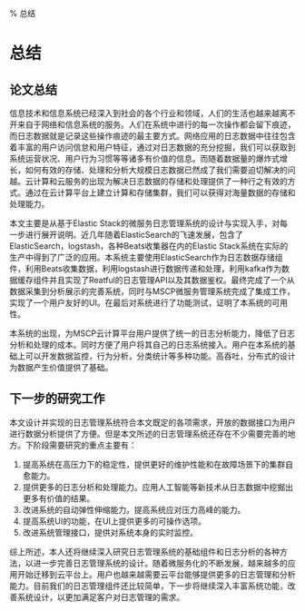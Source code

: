 % 总结

# 总结

## 论文总结
信息技术和信息系统已经深入到社会的各个行业和领域，人们的生活也越来越离不开来自于网络和信息系统的服务。人们在系统中进行的每一次操作都会留下痕迹，而日志数据就是记录这些操作痕迹的最主要方式。网络应用的日志数据中往往包含着丰富的用户访问信怠和用户特征，通过对日志数据的充分挖掘，我们可以获取到系统运营状况、用户行为习惯等等诸多有价值的信息。而随着数据量的爆炸式增长，如何有效的存储、处理和分析大规模日志数据已然成了我们需要迫切解决的问越。云计算和云服务的出现为解决日志数据的存储和处理提供了一种行之有效的方式。通过在云计算平台上建立计算和存储集群，我们可以获得对海量数据的存储和处理能力。

本文主要是从基于Elastic Stack的微服务日志管理系统的设计与实现入手，对每一步进行展开说明。近几年随着ElasticSearch的飞速发展，包含了ElasticSearch，logstash，各种Beats收集器在内的Elastic Stack系统在实际的生产中得到了广泛的应用。本系统主要使用ElasticSearch作为日志数据存储组件，利用Beats收集数据，利用logstash进行数据传递和处理，利用kafka作为数据缓存组件并且实现了Reatful的日志管理API以及其数据鉴权。最终完成了一个从数据采集到分析展示的完善系统，同时与MSCP微服务管理系统完成了集成工作，实现了一个用户友好的UI。在最后对系统进行了功能测试，证明了本系统的可用性。

本系统的出现，为MSCP云计算平台用户提供了统一的日志分析能力，降低了日志分析和处理的成本。同时方便了用户将其自己的日志系统接入。用户在本系统的基础上可以开发数据监控，行为分析，分类统计等多种功能。高吞吐，分布式的设计为数据产生价值提供了基础。

## 下一步的研究工作

本文设计并实现的日志管理系统符合本文既定的各项需求，开放的数据接口为用户进行数据分析提供了方便。但是本文所述的日志管理系统还存在不少需要完善的地方。下阶段需要研究的重点主要有：

1. 提高系统在高压力下的稳定性，提供更好的维护性能和在故障场景下的集群自愈能力。
2. 提供更多的日志分析和处理能力。应用人工智能等新技术从日志数据中挖掘出更多有价值的结果。
3. 改进系统的自动弹性伸缩能力。提高系统应对压力高峰的能力。
4. 提高系统UI的功能，在UI上提供更多的可操作选项。
5. 改进系统管理接口，提供对系统本身的实时监控。

综上所述，本人还将继续深入研究日志管理系统的基础组件和日志分析的各种方法，以进一步完善日志管理系统的设计。随着微服务化的不断发展，越来越多的应用开始迁移到云平台上。用户也越来越需要云平台能够提供更多的日志管理和分析能力。目前我们的日志管理组件还比较简单，下一步将继续深入丰富系统功能，改善系统设计，以更加满足客户对日志管理的需求。

